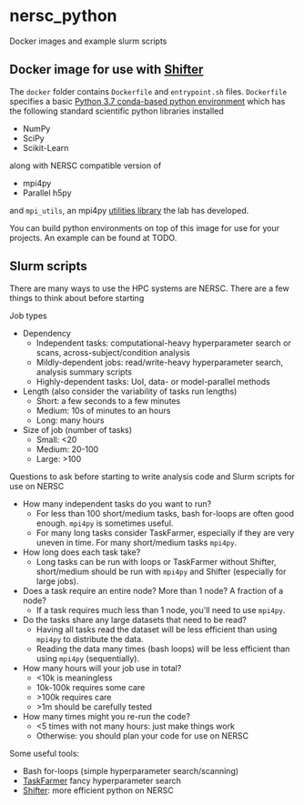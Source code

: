# nersc_python
Docker images and example slurm scripts

## Docker image for use with [Shifter](https://docs.nersc.gov/development/shifter/how-to-use/)

The `docker` folder contains `Dockerfile` and `entrypoint.sh` files. `Dockerfile` specifies a basic [Python 3.7 conda-based python environment](https://hub.docker.com/repository/docker/jesselivezey/nersc_conda_3.7/general) which has the following standard scientific python libraries installed

 * NumPy
 * SciPy
 * Scikit-Learn

along with NERSC compatible version of

 * mpi4py
 * Parallel h5py

 and `mpi_utils`, an mpi4py [utilities library](https://github.com/BouchardLab/mpi_utils) the lab has developed.

 You can build python environments on top of this image for use for your projects. An example can be found at TODO.

 ## Slurm scripts

 There are many ways to use the HPC systems are NERSC. There are a few things to think about before starting

Job types
* Dependency
  * Independent tasks: computational-heavy hyperparameter search or scans, across-subject/condition analysis
  * Mildly-dependent jobs: read/write-heavy hyperparameter search, analysis summary scripts
  * Highly-dependent tasks: UoI, data- or model-parallel methods
* Length (also consider the variability of tasks run lengths)
  * Short: a few seconds to a few minutes
  * Medium: 10s of minutes to an hours
  * Long: many hours
* Size of job (number of tasks)
  * Small: <20
  * Medium: 20-100
  * Large: >100

Questions to ask before starting to write analysis code and Slurm scripts for use on NERSC
* How many independent tasks do you want to run?
  * For less than 100 short/medium tasks, bash for-loops are often good enough. `mpi4py` is sometimes useful.
  * For many long tasks consider TaskFarmer, especially if they are very uneven in time. For many short/medium tasks `mpi4py`.
* How long does each task take?
  * Long tasks can be run with loops or TaskFarmer without Shifter, short/medium should be run with `mpi4py` and Shifter (especially for large jobs).
* Does a task require an entire node? More than 1 node? A fraction of a node?
  * If a task requires much less than 1 node, you'll need to use `mpi4py`.
* Do the tasks share any large datasets that need to be read?
  * Having all tasks read the dataset will be less efficient than using `mpi4py` to distribute the data.
  * Reading the data many times (bash loops) will be less efficient than using `mpi4py` (sequentially).
* How many hours will your job use in total?
  * <10k is meaningless
  * 10k-100k requires some care
  * \>100k requires care
  * \>1m should be carefully tested
* How many times might you re-run the code?
  * <5 times with not many hours: just make things work
  * Otherwise: you should plan your code for use on NERSC

Some useful tools:
* Bash for-loops (simple hyperparameter search/scanning)
* [TaskFarmer](https://docs.nersc.gov/jobs/workflow/taskfarmer/) fancy hyperparameter search
* [Shifter](https://docs.nersc.gov/development/shifter/how-to-use/): more efficient python on NERSC
